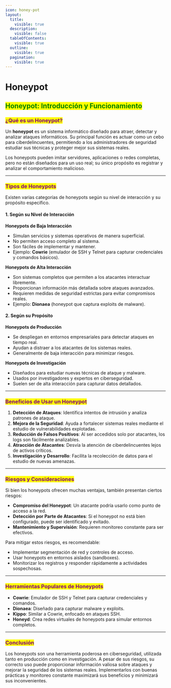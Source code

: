 ```yaml
---
icon: honey-pot
layout:
  title:
    visible: true
  description:
    visible: false
  tableOfContents:
    visible: true
  outline:
    visible: true
  pagination:
    visible: true
---
```


# Honeypot

## <mark style="color:green;">Honeypot: Introducción y Funcionamiento</mark>

### <mark style="color:purple;">¿Qué es un Honeypot?</mark>

Un **honeypot** es un sistema informático diseñado para atraer, detectar y analizar ataques informáticos. Su principal función es actuar como un cebo para ciberdelincuentes, permitiendo a los administradores de seguridad estudiar sus técnicas y proteger mejor sus sistemas reales.

Los honeypots pueden imitar servidores, aplicaciones o redes completas, pero no están diseñados para un uso real; su único propósito es registrar y analizar el comportamiento malicioso.

***

### <mark style="color:purple;">Tipos de Honeypots</mark>

Existen varias categorías de honeypots según su nivel de interacción y su propósito específico.

#### 1. Según su Nivel de Interacción

**Honeypots de Baja Interacción**

* Simulan servicios y sistemas operativos de manera superficial.
* No permiten acceso completo al sistema.
* Son fáciles de implementar y mantener.
* Ejemplo: **Cowrie** (emulador de SSH y Telnet para capturar credenciales y comandos básicos).

**Honeypots de Alta Interacción**

* Son sistemas completos que permiten a los atacantes interactuar libremente.
* Proporcionan información más detallada sobre ataques avanzados.
* Requieren medidas de seguridad estrictas para evitar compromisos reales.
* Ejemplo: **Dionaea** (honeypot que captura exploits de malware).

#### 2. Según su Propósito

**Honeypots de Producción**

* Se despliegan en entornos empresariales para detectar ataques en tiempo real.
* Ayudan a distraer a los atacantes de los sistemas reales.
* Generalmente de baja interacción para minimizar riesgos.

**Honeypots de Investigación**

* Diseñados para estudiar nuevas técnicas de ataque y malware.
* Usados por investigadores y expertos en ciberseguridad.
* Suelen ser de alta interacción para capturar datos detallados.

***

### <mark style="color:purple;">Beneficios de Usar un Honeypot</mark>

1. **Detección de Ataques**: Identifica intentos de intrusión y analiza patrones de ataque.
2. **Mejora de la Seguridad**: Ayuda a fortalecer sistemas reales mediante el estudio de vulnerabilidades explotadas.
3. **Reducción de Falsos Positivos**: Al ser accedidos solo por atacantes, los logs son fácilmente analizables.
4. **Atracción de Atacantes**: Desvía la atención de ciberdelincuentes lejos de activos críticos.
5. **Investigación y Desarrollo**: Facilita la recolección de datos para el estudio de nuevas amenazas.

***

### <mark style="color:purple;">Riesgos y Consideraciones</mark>

Si bien los honeypots ofrecen muchas ventajas, también presentan ciertos riesgos:

* **Compromiso del Honeypot**: Un atacante podría usarlo como punto de acceso a la red.
* **Detección por Parte de Atacantes**: Si el honeypot no está bien configurado, puede ser identificado y evitado.
* **Mantenimiento y Supervisión**: Requieren monitoreo constante para ser efectivos.

Para mitigar estos riesgos, es recomendable:

* Implementar segmentación de red y controles de acceso.
* Usar honeypots en entornos aislados (sandboxes).
* Monitorizar los registros y responder rápidamente a actividades sospechosas.

***

### <mark style="color:purple;">Herramientas Populares de Honeypots</mark>

* **Cowrie**: Emulador de SSH y Telnet para capturar credenciales y comandos.
* **Dionaea**: Diseñado para capturar malware y exploits.
* **Kippo**: Similar a Cowrie, enfocado en ataques SSH.
* **Honeyd**: Crea redes virtuales de honeypots para simular entornos completos.

***

### <mark style="color:purple;">Conclusión</mark>

Los honeypots son una herramienta poderosa en ciberseguridad, utilizada tanto en producción como en investigación. A pesar de sus riesgos, su correcto uso puede proporcionar información valiosa sobre ataques y mejorar la seguridad de los sistemas reales. Implementarlos con buenas prácticas y monitoreo constante maximizará sus beneficios y minimizará sus inconvenientes.
